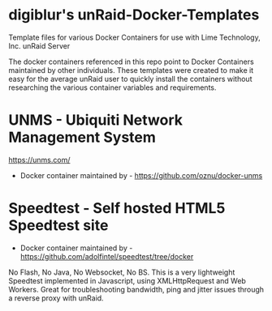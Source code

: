 # digiblur's unRaid-Docker-Templates

Template files for various Docker Containers for use with Lime Technology, Inc. unRaid Server

The docker containers referenced in this repo point to Docker Containers maintained by other individuals.  These templates were created to make it easy for the average unRaid user to quickly install the containers without researching the various container variables and requirements.

# UNMS - Ubiquiti Network Management System 
https://unms.com/
  - Docker container maintained by - https://github.com/oznu/docker-unms

# Speedtest - Self hosted HTML5 Speedtest site 
  - Docker container maintained by - https://github.com/adolfintel/speedtest/tree/docker

No Flash, No Java, No Websocket, No BS. This is a very lightweight Speedtest implemented in Javascript, using XMLHttpRequest and Web Workers. Great for troubleshooting bandwidth, ping and jitter issues through a reverse proxy with unRaid.
